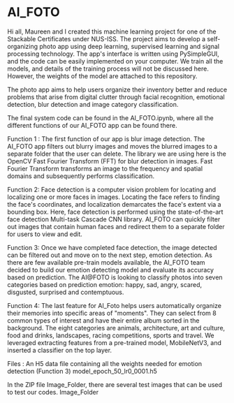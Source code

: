 # AI_FOTO

Hi all, Maureen and I created this machine learning project for one of the Stackable Certificates under NUS-ISS. The project aims to develop a self-organizing photo app using deep learning, supervised learning and signal processing technology. The app's interface is written using PySimpleGUI, and the code can be easily implemented on your computer. We train all the models, and details of the training process will not be discussed here. However, the weights of the model are attached to this repository.

The photo app aims to help users organize their inventory better and reduce problems that arise from digital clutter through facial recognition, emotional detection, blur detection and image category classification.

The final system code can be found in the AI_FOTO.ipynb, where all the different functions of our AI_FOTO app can be found there. 

Function 1 : 
The first function of our app is blur image detection. The AI_FOTO app filters out blurry images and moves the blurred images to a separate folder that the user can delete. The library we are using here is the OpenCV Fast Fourier Transform (FFT) for blur detection in images. Fast Fourier Transform transforms an image to the frequency and spatial domains and subsequently performs classification.

Function 2:
Face detection is a computer vision problem for locating and localizing one or more faces in images. Locating the face refers to finding the face's coordinates, and localization demarcates the face's extent via a bounding box. Here, face detection is performed using the state-of-the-art face detection Multi-task Cascade CNN library. AI_FOTO can quickly filter out images that contain human faces and redirect them to a separate folder for users to view and edit.

Function 3: 
Once we have completed face detection, the image detected can be filtered out and move on to the next step, emotion detection. As there are few available pre-train models available, the AI_FOTO team decided to build our emotion detecting model and evaluate its accuracy based on prediction. The AI@FOTO is looking to classify photos into seven categories based on prediction emotion: happy, sad, angry, scared, disgusted, surprised and contemptuous. 

Function 4: 
The last feature for AI_Foto helps users automatically organize their memories into specific areas of "moments". They can select from 8 common types of interest and have their entire album sorted in the background. The eight categories are animals, architecture, art and culture, food and drinks, landscapes, racing competitions, sports and travel.
We leveraged extracting features from a pre-trained model, MobileNetV3, and inserted a classifier on the top layer. 

Files :
An H5 data file containing all the weights needed for emotion detection (Function 3) 
model_epoch_50_lr0_0001.h5

In the ZIP file Image_Folder, there are several test images that can be used to test our codes. 
Image_Folder
